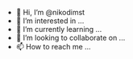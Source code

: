 - 👋 Hi, I’m @nikodimst
- 👀 I’m interested in ...
- 🌱 I’m currently learning ...
- 💞️ I’m looking to collaborate on ...
- 📫 How to reach me ...

<!---
nikodimst/nikodimst is a ✨ special ✨ repository because its `README.md` (this file) appears on your GitHub profile.
You can click the Preview link to take a look at your changes.
--->
